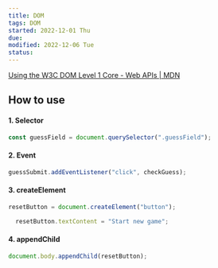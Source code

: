 ```yaml
---
title: DOM
tags: DOM   
started: 2022-12-01 Thu
due: 
modified: 2022-12-06 Tue
status: 
---
```

[Using the W3C DOM Level 1 Core - Web APIs | MDN](https://developer.mozilla.org/en-US/docs/Web/API/Document_object_model/Using_the_W3C_DOM_Level_1_Core)
## How to use
#### 1. Selector

```js
const guessField = document.querySelector(".guessField");
```

#### 2. Event

```js
guessSubmit.addEventListener("click", checkGuess);
```

#### 3. createElement

```js
resetButton = document.createElement("button");

  resetButton.textContent = "Start new game";
```

#### 4. appendChild

```js
document.body.appendChild(resetButton);
```